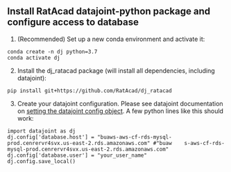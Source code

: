## Install RatAcad datajoint-python package and configure access to database

1. (Recommended) Set up a new conda environment and activate it:

```
conda create -n dj python=3.7
conda activate dj
```

2. Install the dj_ratacad package (will install all dependencies, including datajoint):

```
pip install git+https://github.com/RatAcad/dj_ratacad
```

3. Create your datajoint configuration. Please see datajoint documentation on [setting the datajoint config object](https://docs.datajoint.io/python/setup/01-Install-and-Connect.html). A few python lines like this should work: 

```
import datajoint as dj
dj.config['database.host'] = "buaws-aws-cf-rds-mysql-prod.cenrervr4svx.us-east-2.rds.amazonaws.com" #"buaw    s-aws-cf-rds-mysql-prod.cenrervr4svx.us-east-2.rds.amazonaws.com"
dj.config['database.user'] = "your_user_name"
dj.config.save_local()
```
